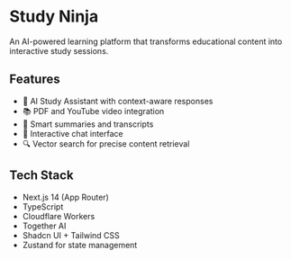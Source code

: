 # Study Ninja

An AI-powered learning platform that transforms educational content into interactive study sessions.

## Features

- 🤖 AI Study Assistant with context-aware responses
- 📚 PDF and YouTube video integration
- 📝 Smart summaries and transcripts
- 💬 Interactive chat interface
- 🔍 Vector search for precise content retrieval

## Tech Stack

- Next.js 14 (App Router)
- TypeScript
- Cloudflare Workers
- Together AI
- Shadcn UI + Tailwind CSS
- Zustand for state management
